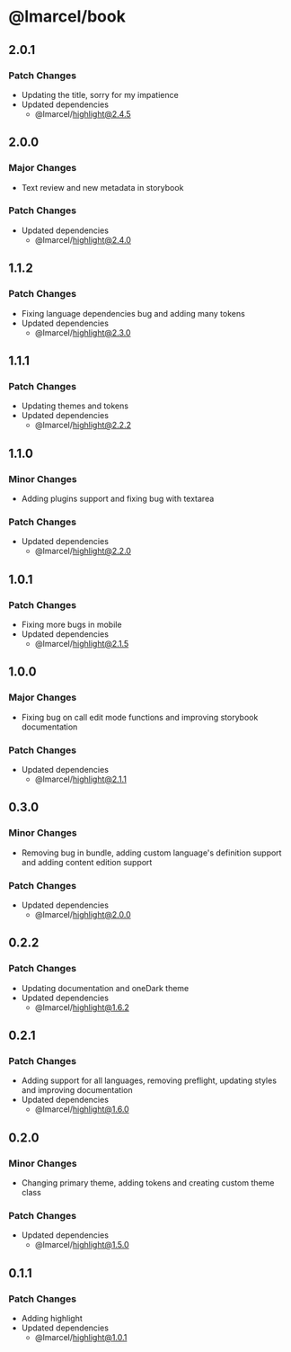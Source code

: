 # @lmarcel/book

## 2.0.1

### Patch Changes

- Updating the title, sorry for my impatience
- Updated dependencies
  - @lmarcel/highlight@2.4.5

## 2.0.0

### Major Changes

- Text review and new metadata in storybook

### Patch Changes

- Updated dependencies
  - @lmarcel/highlight@2.4.0

## 1.1.2

### Patch Changes

- Fixing language dependencies bug and adding many tokens
- Updated dependencies
  - @lmarcel/highlight@2.3.0

## 1.1.1

### Patch Changes

- Updating themes and tokens
- Updated dependencies
  - @lmarcel/highlight@2.2.2

## 1.1.0

### Minor Changes

- Adding plugins support and fixing bug with textarea

### Patch Changes

- Updated dependencies
  - @lmarcel/highlight@2.2.0

## 1.0.1

### Patch Changes

- Fixing more bugs in mobile
- Updated dependencies
  - @lmarcel/highlight@2.1.5

## 1.0.0

### Major Changes

- Fixing bug on call edit mode functions and improving storybook documentation

### Patch Changes

- Updated dependencies
  - @lmarcel/highlight@2.1.1

## 0.3.0

### Minor Changes

- Removing bug in bundle, adding custom language's definition support and adding content edition support

### Patch Changes

- Updated dependencies
  - @lmarcel/highlight@2.0.0

## 0.2.2

### Patch Changes

- Updating documentation and oneDark theme
- Updated dependencies
  - @lmarcel/highlight@1.6.2

## 0.2.1

### Patch Changes

- Adding support for all languages, removing preflight, updating styles and improving documentation
- Updated dependencies
  - @lmarcel/highlight@1.6.0

## 0.2.0

### Minor Changes

- Changing primary theme, adding tokens and creating custom theme class

### Patch Changes

- Updated dependencies
  - @lmarcel/highlight@1.5.0

## 0.1.1

### Patch Changes

- Adding highlight
- Updated dependencies
  - @lmarcel/highlight@1.0.1
